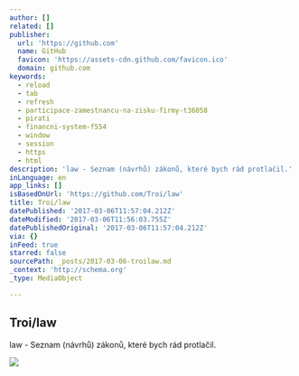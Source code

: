 ```yaml
---
author: []
related: []
publisher:
  url: 'https://github.com'
  name: GitHub
  favicon: 'https://assets-cdn.github.com/favicon.ico'
  domain: github.com
keywords:
  - reload
  - tab
  - refresh
  - participace-zamestnancu-na-zisku-firmy-t36058
  - pirati
  - financni-system-f554
  - window
  - session
  - https
  - html
description: 'law - Seznam (návrhů) zákonů, které bych rád protlačil.'
inLanguage: en
app_links: []
isBasedOnUrl: 'https://github.com/Troi/law'
title: Troi/law
datePublished: '2017-03-06T11:57:04.212Z'
dateModified: '2017-03-06T11:56:03.755Z'
datePublishedOriginal: '2017-03-06T11:57:04.212Z'
via: {}
inFeed: true
starred: false
sourcePath: _posts/2017-03-06-troilaw.md
_context: 'http://schema.org'
_type: MediaObject

---
```

<article style=""><h1>Troi/law</h1><p>law - Seznam (návrhů) zákonů, které bych rád protlačil.</p><img src="https://avatars2.githubusercontent.com/u/1363565?v=3&amp;s=400" /></article>